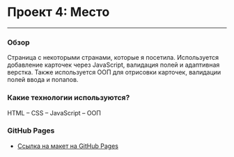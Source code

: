 # Проект 4: Место
____

### Обзор

Страница с некоторыми странами, которые я посетила.
Используется добавление карточек через JavaScript, валидация полей и адаптивная верстка.
Также используется ООП для отрисовки карточек, валидации полей ввода и попапов.

### Какие технологии используются?

HTML – CSS – JavaScript – ООП

### GitHub Pages

* [Ссылка на макет на GitHub Pages](https://dtakush.github.io/mesto/index.html)

